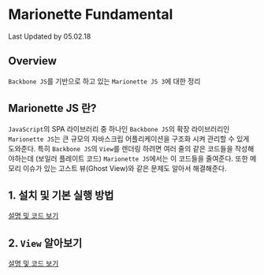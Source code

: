 # Marionette Fundamental

Last Updated by 05.02.18

## Overview

`Backbone JS`를 기반으로 하고 있는 `Marionette JS 3`에 대한 정리 

## Marionette JS 란?

`JavaScript`의 SPA 라이브러리 중 하나인 `Backbone JS`의 확장 라이브러리인 `Marionette JS`는 큰 규모의 자바스크립 어플리케이션을 
구조화 시켜 관리할 수 있게 도와준다. 특히 `Backbone JS`의 `View`를 렌더링 하려면 여러 줄의 같은 코드들을 작성해야하는데 (보일러 플레이트 코드)
`Marionette JS`에서는 이 코드들을 줄여준다. 또한 메모리 이슈가 있는 고스트 뷰(Ghost View)와 같은 문제도 알아서 해결해준다.

## 1. 설치 및 기본 실행 방법

[설명 및 코드 보기](https://github.com/Rocket-Hyun/Marionette-Practice/tree/master/code/1-setup)

## 2. `View` 알아보기

[설명 및 코드 보기](https://github.com/Rocket-Hyun/Marionette-Practice/tree/master/code/2-view)
